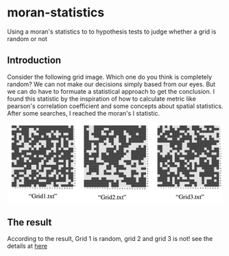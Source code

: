 # moran-statistics
Using a moran's statistics to to hypothesis tests to judge whether a grid is random or not

## Introduction

Consider the following grid image. Which one do you think is completely random? We can not make our decisions simply based from our eyes. But we can do have to formuate a statistical approach to get the conclusion. I found this statistic by the inspiration of how to calculate metric like pearson's correlation coefficient and some concepts about spatial statistics. After some searches, I reached the moran's I statistic.  

![which one is random](grid.png)


## The result
According to the result, Grid 1 is random, grid 2 and grid 3 is not!
see the details at [here](https://raw.githack.com/yungson/moran-statistics/main/moran-.html)

